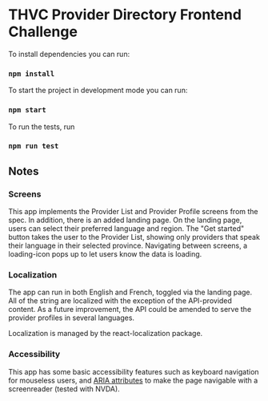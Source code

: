 # THVC Provider Directory Frontend Challenge 

To install dependencies you can run:

### `npm install`

To start the project in development mode you can run:

### `npm start`

To run the tests, run 

### `npm run test`

## Notes

### Screens

This app implements the Provider List and Provider Profile screens from the spec. 
In addition, there is an added landing page. On the landing page, users can select their preferred language and region. The "Get started" button takes the user to the Provider List, showing only providers that speak their language in their selected province. Navigating between screens, a loading-icon pops up to let users know the data is loading.  

### Localization

The app can run in both English and French, toggled via the landing page. All of the string are localized with the exception of the API-provided content. As a future improvement, the API could be amended to serve the provider profiles in several languages. 

Localization is managed by the react-localization package. 

### Accessibility

This app has some basic accessibility features such as keyboard navigation for mouseless users, and [ARIA attributes](https://developer.mozilla.org/en-US/docs/Web/Accessibility/ARIA/Attributes) to make the page navigable with a screenreader (tested with NVDA).


